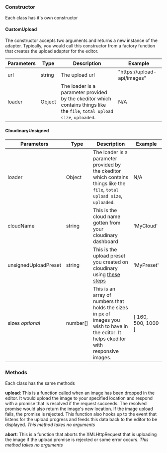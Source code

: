 ### Constructor

Each class has it's own constructor

#### CustomUpload

The constructor accepts two arguments and returns a new instance of the adapter. Typically, you would call this constructor from a factory function that creates the upload adapter for the editor.

| Parameters | Type   | Description | Example |
|------------|--------|-------------|---------|
| url        | string | The upload url | "https://upload-api/images" |
| loader     | Object    | The loader is a parameter provided by the ckeditor which contains things like the `file`, `total upload size`, `uploaded`. | N/A |

#### CloudinaryUnsigned

| Parameters | Type   | Description | Example |
|------------|--------|-------------|---------|
| loader     | Object    | The loader is a parameter provided by the ckeditor which contains things like the `file`, `total upload size`, `uploaded`. | N/A |
| cloudName  | string | This is the cloud name gotten from your cloudinary dashboard | 'MyCloud' |
| unsignedUploadPreset | string | This is the upload preset you created on cloudinary using [these steps](https://support.cloudinary.com/hc/en-us/articles/360004967272-Upload-Preset-Configuration) | 'MyPreset' |
| sizes _optional_    | number[] | This is an array of numbers that holds the sizes in px of images you wish to have in the editor. It helps ckeditor with responsive images. | [ 160, 500, 1000 ] |


### Methods

Each class has the same methods

**upload**: This is a function called when an image has been dropped in the editor. It would upload the image to your specified location and respond with a promise that is resolved if the request succeeds. The resolved promise would also return the image's new location. If the image upload fails, the promise is rejected. This function also hooks up to the event that listens for the upload progress and feeds this data back to the editor to be displayed.
_This method takes no arguments_

**abort**: This is a function that aborts the XMLHttpRequest that is uploading the image if the upload promise is rejected or some error occurs.
_This method takes no arguments_
